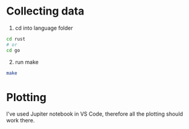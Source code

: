 # Collecting data

1. cd into language folder
```bash
cd rust
# or
cd go
```
2. run make
```bash
make
```

# Plotting

I've used Jupiter notebook in VS Code, therefore all the plotting should work there.